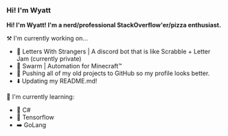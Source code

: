 ### Hi! I'm Wyatt
**Hi! I'm Wyatt! I'm a nerd/professional StackOverflow'er/pizza enthusiast.**

⚒️  I'm currently working on...
- 🔡  Letters With Strangers | A discord bot that is like Scrabble + Letter Jam (currently private)
- 🐝  Swarm | Automation for Minecraft™
- 📌  Pushing all of my old projects to GitHub so my profile looks better.
- ⬇️  Updating my README.md!

🌱  I'm currently learning:
- 🎵 C#
- 🧠 Tensorflow
- ➡️ GoLang

<!--
**Wyatt-Stanke/Wyatt-Stanke** is a ✨ _special_ ✨ repository because its `README.md` (this file) appears on your GitHub profile.

Here are some ideas to get you started:

- 🔭 I’m currently working on ...
- 🌱 I’m currently learning ...
- 👯 I’m looking to collaborate on ...
- 🤔 I’m looking for help with ...
- 💬 Ask me about ...
- 📫 How to reach me: ...
- 😄 Pronouns: ...
- ⚡ Fun fact: ...
-->
